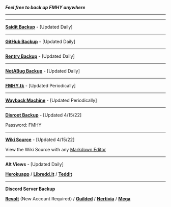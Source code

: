 ***Feel free to back up FMHY anywhere*** 

***
***

**[Saidit Backup](https://saidit.net/s/freemediaheckyeah/wiki/index)** - [Updated Daily]

***

**[GitHub Backup](https://github.com/nbats/FMHY/wiki/FREEMEDIAHECKYEAH)** - [Updated Daily]

***

**[Rentry Backup](https://rentry.co/FMHY)** - [Updated Daily]

***

**[NotABug Backup](https://notabug.org/nbatman/freemediaheckyeah/wiki/_pages)** - [Updated Daily]

***

**[FMHY.tk](https://fmhy.tk/)** - [Updated Periodically]

***

**[Wayback Machine](https://web.archive.org/web/20211218000000*/https://www.reddit.com/r/FREEMEDIAHECKYEAH/)** - [Updated Periodically]

***

**[Disroot Backup](https://bin.disroot.org/?6fd0a2d68707e714#AcS2iwWUts8Y6xeUCKBJwpmrChFu4HauSPpAT2VJFYsa)** - [Updated 4/15/22]

Password: FMHY

***

**[Wiki Source](https://ufile.io/svvbewp7)** - [Updated 4/15/22]

View the Wiki Source with any [Markdown Editor](https://redditpreview.com/)

***

**Alt Views** - [Updated Daily]

**[Herokuapp](https://fmhy.herokuapp.com/)** / **[Libredd.it](https://libredd.it/r/FREEMEDIAHECKYEAH/wiki)** / **[Teddit](https://teddit.net/r/FREEMEDIAHECKYEAH/wiki)**


***

**Discord Server Backup**

**[Revolt](https://revolt.movies4discord.xyz/invite/GMs0de3D)** (New Account Required) / **[Guilded](https://www.guilded.gg/i/1EqadvqE)** /  **[Nertivia](https://nertivia.net/i/H9HRKc)** / **[Mega](https://mega.nz/folder/cRRCQSrb#cT9Pkauyena6IWBt7zYZJw)**